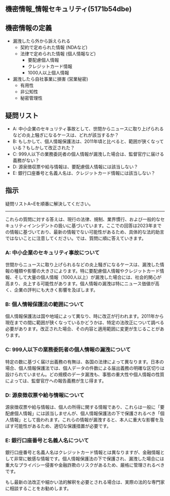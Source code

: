 機密情報_情報セキュリティ(5171b54dbe)
---

## 機密情報の定義
- 漏洩したら外から訴えられる
  - 契約で定められた情報 (NDAなど)
  - 法律で定められた情報 (個人情報など)
    - 要配慮個人情報
    - クレジットカード情報
    - 1000人以上個人情報
- 漏洩したら自社事業に損害 (営業秘密)
  - 有用性
  - 非公知性
  - 秘密管理性

## 疑問リスト
- A: 中小企業のセキュリティ事故として、世間からニュースに取り上げられるなどの炎上騒ぎになるケースは、どれが該当するか？
- B: もしかして、個人情報保護法は、2011年頃と比べると、範囲が狭くなっている？もしかして改正された？
- C: 999人以下の業務委託者の個人情報が漏洩した場合は、監督官庁に届ける義務がない？
- D: 源泉徴収票や給与情報は、要配慮個人情報には該当しない？
- E: 銀行口座番号と名義人名は、クレジットカード情報には該当しない？

## 指示
疑問リストA~Eを順番に解決してください。

---

これらの質問に対する答えは、現行の法律、規制、業界慣行、および一般的なセキュリティインシデントの扱いに基づいています。ここでの回答は2023年までの情報に基づいており、最新の情報でない可能性があるため、具体的な法的助言ではないことに注意してください。では、質問に順に答えていきます。

### A: 中小企業のセキュリティ事故について
世間からニュースに取り上げられるなどの炎上騒ぎになるケースは、漏洩した情報の種類や影響の大きさによります。特に要配慮個人情報やクレジットカード情報、そして大量の個人情報（1000人以上）が漏洩した場合には、社会的関心が高まり、炎上する可能性があります。個人情報の漏洩は特にニュース価値が高く、企業の評判にも大きく影響を及ぼします。

### B: 個人情報保護法の範囲について
個人情報保護法は国や地域によって異なり、時に改正が行われます。2011年から現在までの間に範囲が狭くなっているかどうかは、特定の法改正について調べる必要があります。改正された場合、その内容と適用範囲に変更が生じることがあります。

### C: 999人以下の業務委託者の個人情報の漏洩について
特定の数に基づく届け出義務の有無は、各国の法律によって異なります。日本の場合、個人情報保護法では、個人データの件数による届出義務の明確な区切りは設けられていません。どの規模のデータ漏洩も、事態の重大性や個人情報の性質によっては、監督官庁への報告義務が生じ得ます。

### D: 源泉徴収票や給与情報について
源泉徴収票や給与情報は、個人の所得に関する情報であり、これらは一般に「要配慮個人情報」には該当しませんが、個人情報保護法の下で保護されるべき「個人情報」として扱われます。これらの情報が漏洩すると、本人に重大な影響を及ぼす可能性があるため、適切な保護措置が必要です。

### E: 銀行口座番号と名義人名について
銀行口座番号と名義人名はクレジットカード情報とは異なりますが、金融情報として非常に敏感な情報です。個人情報保護法の下で保護され、漏洩した場合には重大なプライバシー侵害や金融詐欺のリスクがあるため、厳格に管理されるべきです。

もし最新の法改正や細かい法的解釈を必要とされる場合は、実際の法的な専門家に相談することをお勧めします。